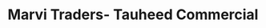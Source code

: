 ---
title: "Marvi Traders- Tauheed Commercial"
url: /karachi/marvi-traders-tauheed-commercial/
shop: Eisenwaren
---
